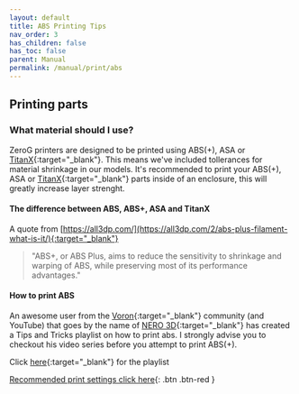 ```yaml
---
layout: default
title: ABS Printing Tips
nav_order: 3
has_children: false
has_toc: false
parent: Manual
permalink: /manual/print/abs
---
```


## Printing parts

### What material should I use?
ZeroG printers are designed to be printed using ABS(+), ASA or [TitanX](https://www.formfutura.com/shop/product/titanx-2846){:target="_blank"}. This means we've included tollerances for material shrinkage in our models.
It's recommended to print your ABS(+), ASA or [TitanX](https://www.formfutura.com/shop/product/titanx-2846){:target="_blank"} parts inside of an enclosure, this will greatly increase layer strenght.

#### The difference between ABS, ABS+, ASA and TitanX
A quote from [https://all3dp.com/](https://all3dp.com/2/abs-plus-filament-what-is-it/){:target="_blank"} 
> "ABS+, or ABS Plus, aims to reduce the sensitivity to shrinkage and warping of ABS, while preserving most of its performance advantages."

#### How to print ABS
An awesome user from the [Voron](https://vorondesign.com){:target="_blank"} community (and YouTube) that goes by the name of [NERO 3D](https://www.youtube.com/channel/UCmV40QWkVeRs_nAvEOE_P-g){:target="_blank"} has created a Tips and Tricks playlist on how to print abs. I strongly advise you to checkout his video series before you attempt to print ABS(+).

Click [here](https://www.youtube.com/watch?v=XZgt3Ijno78&list=PL7zrGeKp_8CTrnUhxSyeRiCQqPpAbienf&index=4){:target="_blank"} for the playlist

[Recommended print settings click here](/docs/standard/print/settings){: .btn .btn-red }